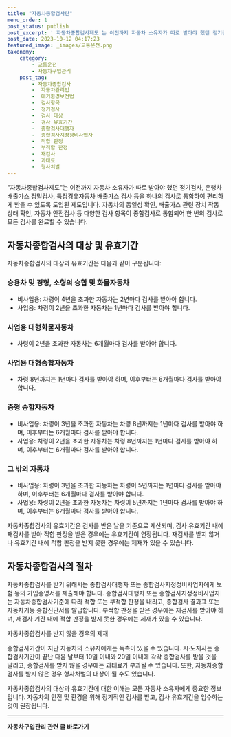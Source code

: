 ```yaml
---
title: "자동차종합검사란"
menu_order: 1
post_status: publish
post_excerpt: ' 자동차종합검사제도 는 이전까지 자동차 소유자가 따로 받아야 했던 정기검사, 운행차 배출가스 정밀검사, 특정경유자동차 배출가스 검사 등을 하나의 검사로 통합하여 편리하게 받을 수 있도록 도입된 제도입니다. 자동차의 동일성 확인, 배출가스 관련 장치 작동 상태 확인, 자동차 안전검사 등 다양한 검사 항목이 종합검사로 통합되어 한 번의 검사로 모든 검사를 완료할 수 있습니다.'
post_date: 2023-10-12 04:17:23
featured_image: _images/교통운전.png
taxonomy:
    category:
        - 교통운전
        - 자동차구입관리
    post_tag:
        - 자동차종합검사
        -  자동차관리법
        -  대기환경보전법
        -  검사항목
        -  정기검사
        -  검사 대상
        -  검사 유효기간
        -  종합검사대행자
        -  종합검사지정정비사업자
        -  적합 판정
        -  부적합 판정
        -  재검사
        -  과태료
        -  형사처벌
---
```



"자동차종합검사제도"는 이전까지 자동차 소유자가 따로 받아야 했던 정기검사, 운행차 배출가스 정밀검사, 특정경유자동차 배출가스 검사 등을 하나의 검사로 통합하여 편리하게 받을 수 있도록 도입된 제도입니다. 자동차의 동일성 확인, 배출가스 관련 장치 작동 상태 확인, 자동차 안전검사 등 다양한 검사 항목이 종합검사로 통합되어 한 번의 검사로 모든 검사를 완료할 수 있습니다.

## 자동차종합검사의 대상 및 유효기간

자동차종합검사의 대상과 유효기간은 다음과 같이 구분됩니다:

### 승용차 및 경형, 소형의 승합 및 화물자동차

- 비사업용: 차령이 4년을 초과한 자동차는 2년마다 검사를 받아야 합니다.
- 사업용: 차령이 2년을 초과한 자동차는 1년마다 검사를 받아야 합니다.

### 사업용 대형화물자동차

- 차령이 2년을 초과한 자동차는 6개월마다 검사를 받아야 합니다.

### 사업용 대형승합자동차

- 차령 8년까지는 1년마다 검사를 받아야 하며, 이후부터는 6개월마다 검사를 받아야 합니다.

### 중형 승합자동차

- 비사업용: 차령이 3년을 초과한 자동차는 차령 8년까지는 1년마다 검사를 받아야 하며, 이후부터는 6개월마다 검사를 받아야 합니다.
- 사업용: 차령이 2년을 초과한 자동차는 차령 8년까지는 1년마다 검사를 받아야 하며, 이후부터는 6개월마다 검사를 받아야 합니다.

### 그 밖의 자동차

- 비사업용: 차령이 3년을 초과한 자동차는 차령이 5년까지는 1년마다 검사를 받아야 하며, 이후부터는 6개월마다 검사를 받아야 합니다.
- 사업용: 차령이 2년을 초과한 자동차는 차령이 5년까지는 1년마다 검사를 받아야 하며, 이후부터는 6개월마다 검사를 받아야 합니다.

자동차종합검사의 유효기간은 검사를 받은 날을 기준으로 계산되며, 검사 유효기간 내에 재검사를 받아 적합 판정을 받은 경우에는 유효기간이 연장됩니다. 재검사를 받지 않거나 유효기간 내에 적합 판정을 받지 못한 경우에는 제재가 있을 수 있습니다.

## 자동차종합검사의 절차

자동차종합검사를 받기 위해서는 종합검사대행자 또는 종합검사지정정비사업자에게 보험 등의 가입증명서를 제출해야 합니다. 종합검사대행자 또는 종합검사지정정비사업자는 자동차종합검사기준에 따라 적합 또는 부적합 판정을 내리고, 종합검사 결과표 또는 자동차기능 종합진단서를 발급합니다. 부적합 판정을 받은 경우에는 재검사를 받아야 하며, 재검사 기간 내에 적합 판정을 받지 못한 경우에는 제재가 있을 수 있습니다.

자동차종합검사를 받지 않을 경우의 제재

종합검사기간이 지난 자동차의 소유자에게는 독촉이 있을 수 있습니다. 시·도지사는 종합검사기간이 끝난 다음 날부터 10일 이내와 20일 이내에 각각 종합검사를 받을 것을 알리고, 종합검사를 받지 않을 경우에는 과태료가 부과될 수 있습니다. 또한, 자동차종합검사를 받지 않은 경우 형사처벌의 대상이 될 수도 있습니다.

자동차종합검사의 대상과 유효기간에 대한 이해는 모든 자동차 소유자에게 중요한 정보입니다. 자동차의 안전 및 환경을 위해 정기적인 검사를 받고, 검사 유효기간을 엄수하는 것이 권장됩니다.

<!-- wp:separator -->
<hr class="wp-block-separator has-alpha-channel-opacity"/>
<!-- /wp:separator -->

<!-- wp:group {"backgroundColor":"base","layout":{"type":"constrained"}} -->
<div class="wp-block-group has-base-background-color has-background"><!-- wp:paragraph {"align":"center","fontSize":"medium"} -->
<p class="has-text-align-center has-large-font-size"><strong>자동차구입관리 관련 글 바로가기</strong></p>
<!-- /wp:paragraph -->


<!-- wp:latest-posts
{"categories":[{"id":3655,"count":19,"description":"","link":"https://uknowlaw.com/category/%ec%9e%90%eb%8f%99%ec%b0%a8%ea%b5%ac%ec%9e%85%ea%b4%80%eb%a6%ac/","name":"자동차구입관리","slug":"자동차구입관리","taxonomy":"category","parent":0,"meta":[],"_links":{"self":[{"href":"https://uknowlaw.com/wp-json/wp/v2/categories/3655"}],"collection":[{"href":"https://uknowlaw.com/wp-json/wp/v2/categories"}],"about":[{"href":"https://uknowlaw.com/wp-json/wp/v2/taxonomies/category"}],"wp:post_type":[{"href":"https://uknowlaw.com/wp-json/wp/v2/posts?categories=3655"}],"curies":[{"name":"wp","href":"https://api.w.org/{rel}","templated":true}]}}],"postsToShow":100,"excerptLength":28,"postLayout":"grid","columns":2,"featuredImageAlign":"left","featuredImageSizeSlug":"large","fontSize":"medium"} /--></div>
<!-- /wp:group -->
